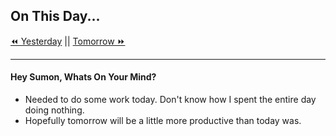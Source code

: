 ## On This Day...

[⏪ Yesterday](2021-10-16) || [Tomorrow ⏩](2021-10-18)

---
#### Hey Sumon, Whats On Your Mind? 
- Needed to do some work today. Don't know how I spent the entire day doing nothing.
- Hopefully tomorrow will be a little more productive than today was.




